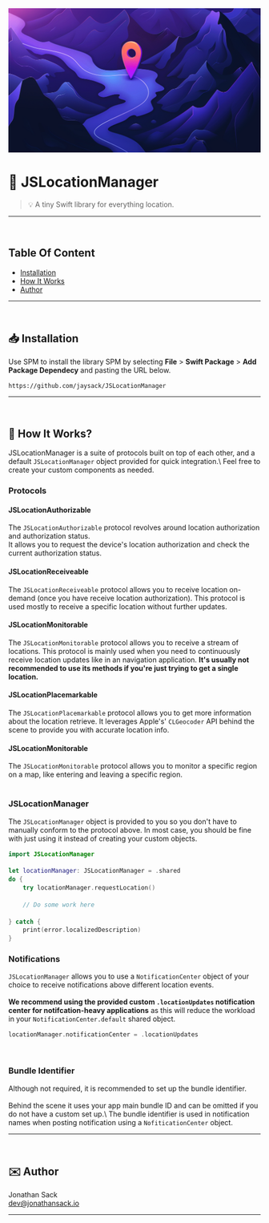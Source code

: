 <img src="./Resources/Images/jslocationmanager-image.png">

# 🔗 JSLocationManager

> 💡 A tiny Swift library for everything location.

- - - -
<br>

## Table Of Content
- [Installation](#-installation)
- [How It Works](#-how-it-works)
- [Author](#%EF%B8%8F-author)

- - - -
<br>

## 📥 Installation
Use SPM to install the library SPM by selecting **File** > **Swift Package** > **Add Package Dependecy** and pasting the URL below.
```
https://github.com/jaysack/JSLocationManager
```
- - - -
<br>

## 📓 How It Works?
JSLocationManager is a suite of protocols built on top of each other, and a default `JSLocationManager` object provided for quick integration.\ 
Feel free to create your custom components as needed.

### Protocols
#### JSLocationAuthorizable
The `JSLocationAuthorizable` protocol revolves around location authorization and authorization status.\
It allows you to request the device's location authorization and check the current authorization status.
<br>

#### JSLocationReceiveable
The `JSLocationReceiveable` protocol allows you to receive location on-demand (once you have receive location authorization). This protocol is used mostly to receive a specific location without further updates.
<br>

#### JSLocationMonitorable
The `JSLocationMonitorable` protocol allows you to receive a stream of locations. This protocol is mainly used when you need to continuously receive location updates like in an navigation application. **It's usually not recommended to use its methods if you're just trying to get a single location.**
<br>

#### JSLocationPlacemarkable
The `JSLocationPlacemarkable` protocol allows you to get more information about the location retrieve. It leverages Apple's' `CLGeocoder` API behind the scene to provide you with accurate location info.
<br>

#### JSLocationMonitorable
The `JSLocationMonitorable` protocol allows you to monitor a specific region on a map, like entering and leaving a specific region.
<br>
<br>

### JSLocationManager
The `JSLocationManager` object is provided to you so you don't have to manually conform to the protocol above. In most case, you should be fine with just using it instead of creating your custom objects.
```swift
import JSLocationManager

let locationManager: JSLocationManager = .shared
do {
    try locationManager.requestLocation()
    
    // Do some work here

} catch {
    print(error.localizedDescription)
}
```

### Notifications
`JSLocationManager` allows you to use a `NotificationCenter` object of your choice to receive notifications above different location events.\
<br>
**We recommend using the provided custom `.locationUpdates` notification center for notifcation-heavy applications** as this will reduce the workload in your `NotificationCenter.default` shared object.
```swift
locationManager.notificationCenter = .locationUpdates
```
<br>

### Bundle Identifier
Although not required, it is recommended to set up the bundle identifier.\
<br>
Behind the scene it uses your app main bundle ID and can be omitted if you do not have a custom set up.\ The bundle identifier is used in notification names when posting notification using a `NofiticationCenter` object.
- - - -
<br>

## ✉️ Author
Jonathan Sack\
dev@jonathansack.io
- - - -
<br>
